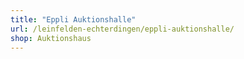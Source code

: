 ```yaml
---
title: "Eppli Auktionshalle"
url: /leinfelden-echterdingen/eppli-auktionshalle/
shop: Auktionshaus
---
```

